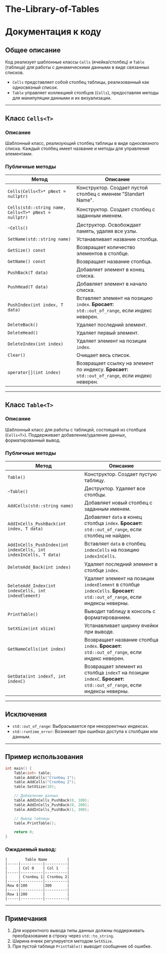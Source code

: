 # The-Library-of-Tables
# Документация к коду

## Общее описание
Код реализует шаблонные классы `Cells` (ячейка/столбец) и `Table` (таблица) для работы с динамическими данными в виде связанных списков. 
- `Cells` представляет собой столбец таблицы, реализованный как односвязный список.
- `Table` управляет коллекцией столбцов (`Cells`), предоставляя методы для манипуляции данными и их визуализации.

---

## Класс `Cells<T>`
### Описание
Шаблонный класс, реализующий столбец таблицы в виде односвязного списка. Каждый столбец имеет название и методы для управления элементами.

### Публичные методы
| Метод | Описание |
|-------|-----------|
| `Cells(Cells<T>* pNext = nullptr)` | Конструктор. Создает пустой столбец с именем "Standart Name". |
| `Cells(std::string name, Cells<T>* pNext = nullptr)` | Конструктор. Создает столбец с заданным именем. |
| `~Cells()` | Деструктор. Освобождает память, удаляя все узлы. |
| `SetName(std::string name)` | Устанавливает название столбца. |
| `GetSize() const` | Возвращает количество элементов в столбце. |
| `GetName() const` | Возвращает название столбца. |
| `PushBack(T data)` | Добавляет элемент в конец списка. |
| `PushHead(T data)` | Добавляет элемент в начало списка. |
| `PushIndex(int index, T data)` | Вставляет элемент на позицию `index`. **Бросает:** `std::out_of_range`, если индекс неверен. |
| `DeleteBack()` | Удаляет последний элемент. |
| `DeleteHead()` | Удаляет первый элемент. |
| `DeleteIndex(int index)` | Удаляет элемент на позиции `index`. |
| `Clear()` | Очищает весь список. |
| `operator[](int index)` | Возвращает ссылку на элемент по индексу. **Бросает:** `std::out_of_range`, если индекс неверен. |

---

## Класс `Table<T>`
### Описание
Шаблонный класс для работы с таблицей, состоящей из столбцов (`Cells<T>`). Поддерживает добавление/удаление данных, форматированный вывод.

### Публичные методы
| Метод | Описание |
|-------|-----------|
| `Table()` | Конструктор. Создает пустую таблицу. |
| `~Table()` | Деструктор. Удаляет все столбцы. |
| `AddCells(std::string name)` | Добавляет новый столбец с заданным именем. |
| `AddInCells_PushBack(int index, T data)` | Добавляет `data` в конец столбца `index`. **Бросает:** `std::out_of_range`, если столбец не найден. |
| `AddInCells_PushIndex(int indexCells, int indexInCells, T data)` | Вставляет `data` в столбец `indexCells` на позицию `indexInCells`. |
| `DeleteAdd_Back(int index)` | Удаляет последний элемент в столбце `index`. |
| `DeleteAdd_Index(int indexCells, int indexElement)` | Удаляет элемент на позиции `indexElement` в столбце `indexCells`. **Бросает:** `std::out_of_range`, если индексы неверны. |
| `PrintTable()` | Выводит таблицу в консоль с форматированием. |
| `SetXSize(int xSize)` | Устанавливает ширину ячейки при выводе. |
| `GetNameCells(int index)` | Возвращает название столбца `index`. **Бросает:** `std::out_of_range`, если индекс неверен. |
| `GetData(int indexT, int indexC)` | Возвращает элемент из столбца `indexT` на позиции `indexC`. **Бросает:** `std::out_of_range`, если индексы неверны. |

---

## Исключения
- `std::out_of_range`: Выбрасывается при некорректных индексах.
- `std::runtime_error`: Возникает при ошибках доступа к столбцам или данным.

---

## Пример использования
```cpp
int main() {
    Table<int> table;
    table.AddCells("Столбец 1");
    table.AddCells("Столбец 2");
    table.SetXSize(10);

    // Добавление данных
    table.AddInCells_PushBack(0, 100);
    table.AddInCells_PushBack(0, 200);
    table.AddInCells_PushBack(1, 300);

    // Вывод таблицы
    table.PrintTable();

    return 0;
}
```

### Ожидаемый вывод:
```
|        Table Name         |
|-----|----------|----------|
|     | Col 0    | Col 1    |
|-----|----------|----------|
|     | Столбец 1| Столбец 2|
|-----|----------|----------|
|Row 0|100       |300       |
|-----|----------|----------|
|Row 1|200       |          |
|-----|----------|----------|
```

---

## Примечания
1. Для корректного вывода типы данных должны поддерживать преобразование в строку через `std::to_string`.
2. Ширина ячеек регулируется методом `SetXSize`.
3. При пустой таблице `PrintTable()` выводит сообщение об ошибке.
